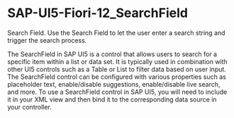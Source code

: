 # SAP-UI5-Fiori-12_SearchField
Search Field. Use the Search Field to let the user enter a search string and trigger the search process.

The SearchField in SAP UI5 is a control that allows users to search for a specific item within a list or data set. It is typically used in combination with other UI5 controls such as a Table or List to filter data based on user input. The SearchField control can be configured with various properties such as placeholder text, enable/disable suggestions, enable/disable live search, and more. To use a SearchField control in SAP UI5, you will need to include it in your XML view and then bind it to the corresponding data source in your controller.